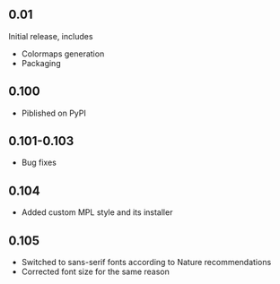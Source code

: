 ## 0.01
Initial release, includes
- Colormaps generation
- Packaging

## 0.100
- Piblished on PyPI

## 0.101-0.103
- Bug fixes

## 0.104
- Added custom MPL style and its installer

## 0.105
- Switched to sans-serif fonts according to Nature recommendations
- Corrected font size for the same reason
